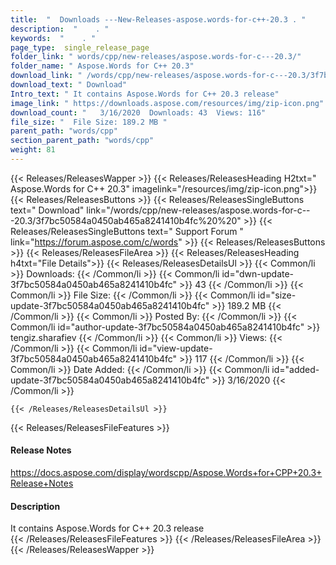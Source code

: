 ```yaml
---
title:  "  Downloads ---New-Releases-aspose.words-for-c++-20.3 . " 
description:  "    . " 
keywords:  "    . " 
page_type:  single_release_page
folder_link: " words/cpp/new-releases/aspose.words-for-c---20.3/"
folder_name: " Aspose.Words for C++ 20.3"
download_link: " /words/cpp/new-releases/aspose.words-for-c---20.3/3f7bc50584a0450ab465a8241410b4fc"
download_text: " Download"
Intro_text: " It contains Aspose.Words for C++ 20.3 release"
image_link: " https://downloads.aspose.com/resources/img/zip-icon.png"
download_count: "   3/16/2020  Downloads: 43  Views: 116"
file_size: "  File Size: 189.2 MB "
parent_path: "words/cpp"
section_parent_path: "words/cpp"
weight: 81 
---
```


{{< Releases/ReleasesWapper >}}
  {{< Releases/ReleasesHeading H2txt=" Aspose.Words for C++ 20.3" imagelink="/resources/img/zip-icon.png">}}
  {{< Releases/ReleasesButtons >}}
    {{< Releases/ReleasesSingleButtons text=" Download" link="/words/cpp/new-releases/aspose.words-for-c---20.3/3f7bc50584a0450ab465a8241410b4fc%20%20" >}}
    {{< Releases/ReleasesSingleButtons text=" Support Forum " link="https://forum.aspose.com/c/words" >}}
  {{< Releases/ReleasesButtons >}}
  {{< Releases/ReleasesFileArea >}}
    {{< Releases/ReleasesHeading h4txt="File Details">}}
    {{< Releases/ReleasesDetailsUl >}}
            {{< Common/li  >}} Downloads: {{< /Common/li >}} 
      {{< Common/li id="dwn-update-3f7bc50584a0450ab465a8241410b4fc" >}} 43 {{< /Common/li >}} 
      {{< Common/li  >}} File Size: {{< /Common/li >}} 
      {{< Common/li id="size-update-3f7bc50584a0450ab465a8241410b4fc" >}} 189.2 MB {{< /Common/li >}} 
      {{< Common/li  >}} Posted By: {{< /Common/li >}} 
      {{< Common/li id="author-update-3f7bc50584a0450ab465a8241410b4fc" >}} tengiz.sharafiev {{< /Common/li >}} 
      {{< Common/li  >}} Views: {{< /Common/li >}} 
      {{< Common/li id="view-update-3f7bc50584a0450ab465a8241410b4fc" >}} 117 {{< /Common/li >}} 
      {{< Common/li  >}} Date Added: {{< /Common/li >}} 
      {{< Common/li id="added-update-3f7bc50584a0450ab465a8241410b4fc" >}} 3/16/2020 {{< /Common/li >}} 

    {{< /Releases/ReleasesDetailsUl >}}

  {{< Releases/ReleasesFileFeatures >}}
      <h4>Release Notes</h4><div><a href="https://docs.aspose.com/display/wordscpp/Aspose.Words+for+CPP+20.3+Release+Notes">https://docs.aspose.com/display/wordscpp/Aspose.Words+for+CPP+20.3+Release+Notes</a></div><h4>Description</h4><div class="HTMLDescription">It contains Aspose.Words for C++ 20.3 release</div>
  {{< /Releases/ReleasesFileFeatures >}}
 {{< /Releases/ReleasesFileArea >}}
{{< /Releases/ReleasesWapper >}}


